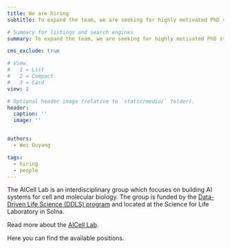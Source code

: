 ```yaml
---
title: We are hiring
subtitle: To expand the team, we are seeking for highly motivated PhD students and Postdocs to join the AICell Lab.

# Summary for listings and search engines
summary: To expand the team, we are seeking for highly motivated PhD students and Postdocs to join the AICell Lab at KTH and SciLifeLab.

cms_exclude: true

# View.
#   1 = List
#   2 = Compact
#   3 = Card
view: 2

# Optional header image (relative to `static/media/` folder).
header:
  caption: ''
  image: ''


authors:
  - Wei Ouyang

tags:
  - hiring
  - people
---
```


The AICell Lab is an interdisciplinary group which focuses on building AI systems for cell and molecular biology. The group is funded by the [Data-Driven Life Science (DDLS) program](https://www.scilifelab.se/data-driven/) and located at the Science for Life Laboratory in Solna.

Read more about the [AICell Lab](/about).

Here you can find the available positions.

